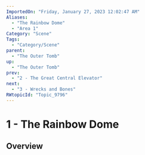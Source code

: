```yaml
---
ImportedOn: "Friday, January 27, 2023 12:02:47 AM"
Aliases:
  - "The Rainbow Dome"
  - "Area 1"
Category: "Scene"
Tags:
  - "Category/Scene"
parent:
  - "The Outer Tomb"
up:
  - "The Outer Tomb"
prev:
  - "2 - The Great Central Elevator"
next:
  - "3 - Wrecks and Bones"
RWtopicId: "Topic_9796"
---
```

# 1 - The Rainbow Dome
## Overview
